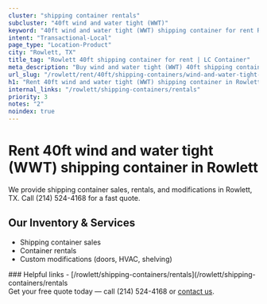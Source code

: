 ```yaml
---
cluster: "shipping container rentals"
subcluster: "40ft wind and water tight (WWT)"
keyword: "40ft wind and water tight (WWT) shipping container for rent Rowlett, TX"
intent: "Transactional-Local"
page_type: "Location-Product"
city: "Rowlett, TX"
title_tag: "Rowlett 40ft shipping container for rent | LC Container"
meta_description: "Buy wind and water tight (WWT) 40ft shipping container rent with local delivery in Rowlett, TX. LC Container — local Since 2003. Request a fast quote today."
url_slug: "/rowlett/rent/40ft/shipping-containers/wind-and-water-tight-wwt"
h1: "Rent 40ft wind and water tight (WWT) shipping container in Rowlett"
internal_links: "/rowlett/shipping-containers/rentals"
priority: 3
notes: "2"
noindex: true
---
```


# Rent 40ft wind and water tight (WWT) shipping container in Rowlett

We provide shipping container sales, rentals, and modifications in Rowlett, TX. Call (214) 524-4168 for a fast quote.

## Our Inventory & Services
- Shipping container sales
- Container rentals
- Custom modifications (doors, HVAC, shelving)

<div data-section="internal-links">
### Helpful links
- [/rowlett/shipping-containers/rentals](/rowlett/shipping-containers/rentals
</div>

<div data-section="cta">
Get your free quote today — call (214) 524-4168 or <a href="/contact">contact us</a>.
</div>

<script type="application/ld+json">{"@context":"https://schema.org","@type":"FAQPage","mainEntity":[{"@type":"Question","name":"How much does delivery cost in Rowlett, TX?","acceptedAnswer":{"@type":"Answer","text":"Delivery costs vary by distance and container size. Most deliveries in Rowlett, TX range from $150-$300. Call (214) 524-4168 for an exact quote based on your specific location."}},{"@type":"Question","name":"Do you offer financing or payment plans?","acceptedAnswer":{"@type":"Answer","text":"We accept major credit cards, checks, and can discuss commercial terms for bulk purchases. Call (214) 524-4168 to discuss options."}},{"@type":"Question","name":"Can you customize containers in Rowlett, TX?","acceptedAnswer":{"@type":"Answer","text":"Yes — we perform modifications like doors, HVAC, insulation, and shelving. Request a custom quote at (214) 524-4168 or via our contact form."}}]}</script>
